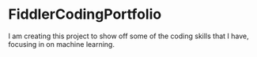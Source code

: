 # FiddlerCodingPortfolio
I am creating this project to show off some of the coding skills that I have, focusing in on machine learning.
